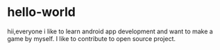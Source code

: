 # hello-world
hii,everyone
i like to learn android app development and want to make a game by myself.
I like to contribute to open source project.
